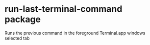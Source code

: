 # run-last-terminal-command package

Runs the previous command in the foreground Terminal.app windows selected tab